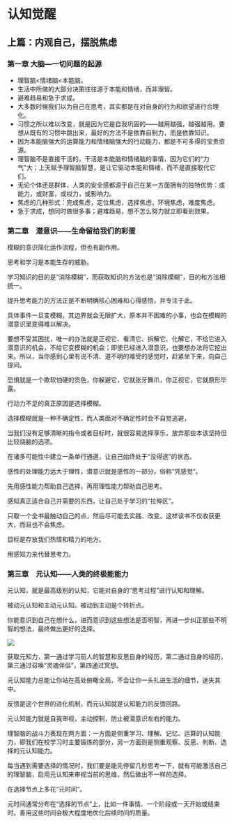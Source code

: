 # 认知觉醒

## 上篇：内观自己，摆脱焦虑


### 第一章 大脑—一切问题的起源

- 理智脑<情绪脑<本能脑。
- 生活中所做的大部分决策往往源于本能和情绪，而非理智。
- 避难趋易和急于求成。
- 大多数时候我们以为自己在思考，其实都是在对自身的行为和欲望进行合理化。
- 习惯之所以难以改变，就是因为它是自我巩固的——越用越强，越强越用。要想从既有的习惯中跳出来，最好的方法不是依靠自制力，而是依靠知识。
- 因为本能脑强大的运算能力和情绪脑强大的行动能力，都是不可多得的宝贵资源。
- 理智脑不是直接干活的，干活是本能脑和情绪脑的事情，因为它们的“力气”大；上天赋予理智脑智慧，是让它驱动本能和情绪，而不是直接取代它们。
- 无论个体还是群体，人类的安全感都源于自己在某一方面拥有的独特优势：或能力，或财富，或权力，或影响力。
- 焦虑的几种形式：完成焦虑，定位焦虑，选择焦虑，环境焦虑，难度焦虑。
- 急于求成，想同时做很多事；避难趋易，想不怎么努力就立即看到效果。

### 第二章　潜意识——生命留给我们的彩蛋

模糊的意识简化运作流程，但也有副作用。

思考和学习是本能生存的威胁。

学习知识的目的是“消除模糊”，而获取知识的方法也是“消除模糊”，目的和方法相统一。

提升思考能力的方法正是不断明确核心困难和心得感悟，并专注于此。

具体事件一旦变模糊，其边界就会无限扩大，原本并不困难的小事，也会在模糊的潜意识里变得难以解决。

要想不受其困扰，唯一的办法就是正视它、看清它、拆解它、化解它，不给它进入潜意识的机会，不给它变模糊的机会；即使已经进入潜意识，也要想办法将它挖出来。所以，当你感到心里有说不清、道不明的难受的感觉时，赶紧坐下来，向自己提问。


恐惧就是一个欺软怕硬的货色，你躲避它，它就张牙舞爪，你正视它，它就原形毕露。

行动力不足的真正原因是选择模糊。

选择模糊就是一种不确定性，而人类面对不确定性时会不自觉逃避，

当我们没有足够清晰的指令或者目标时，就很容易选择享乐，放弃那些本该坚持但比较烧脑的选项。

在诸多可能性中建立一条单行通道，让自己始终处于“没得选”的状态。

感性的处理能力远大于理性，潜意识就是感性的一部分，俗称“凭感觉”。

先用感性能力帮助自己选择，再用理性能力帮助自己思考。

感知真正适合自己并需要的东西，让自己处于学习的“拉伸区”。

只取一个全书最触动自己的点，然后尽可能去实践、改变。这样读书不仅收获更大，而且也不会焦虑。

目标是存放我们热情和精力的地方。

用感知力来代替思考力。

### 第三章　元认知——人类的终极能能力


元认知，就是最高级别的认知，它能对自身的“思考过程”进行认知和理解。

被动元认知和主动元认知。被动到主动是个转折点。

你能意识到自己在想什么，进而意识到这些想法是否明智，再进一步纠正那些不明智的想法，最终做出更好的选择。

![](http://img.zhengyua.cn/20210623220357.png)


获取元知力，第一通过学习前人的智慧和反思自身的经历，第二通过自身的经历，第三通过召唤“灵魂伴侣”，第四通过冥想。

元认知能力总能让你站在高处俯瞰全局，不会让你一头扎进生活的细节，迷失其中。

反馈是这个世界的进化机制，而元认知就是认知能力的反馈回路。

元认知能力就是自我审视，主动控制，防止被潜意识左右的能力。


理智脑的战斗力表现在两方面：一方面是侧重学习、理解、记忆、运算的认知能力，即我们在校学习时主要锻炼的部分，另一方面则是侧重观察、反思、判断、选择的元认知能力。


每当遇到需要选择的情况时，我们要是能先停留几秒思考一下，就有可能激活自己的理智脑，启用元认知来审视当前的思维，然后做出不一样的选择。

在选择节点上多花“元时间”。

元时间通常分布在“选择的节点”上，比如一件事情、一个阶段或一天开始或结束时。善用这些时间会极大程度地优化后续时间的质量。